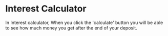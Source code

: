 # Interest Calculator

In Interest calculator, When you click the 'calculate' button you will be able to see how much money you get after the end of your deposit. 
